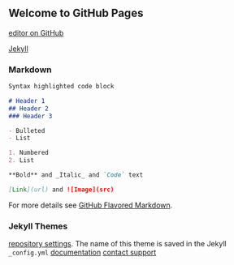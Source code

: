 ## Welcome to GitHub Pages

[editor on GitHub](https://github.com/gretino/gretino.github.io/edit/main/README.md)

[Jekyll](https://jekyllrb.com/)

### Markdown

```markdown
Syntax highlighted code block

# Header 1
## Header 2
### Header 3

- Bulleted
- List

1. Numbered
2. List

**Bold** and _Italic_ and `Code` text

[Link](url) and ![Image](src)
```

For more details see [GitHub Flavored Markdown](https://guides.github.com/features/mastering-markdown/).

### Jekyll Themes
[repository settings](https://github.com/gretino/gretino.github.io/settings/pages). The name of this theme is saved in the Jekyll `_config.yml`
[documentation](https://docs.github.com/categories/github-pages-basics/)
[contact support](https://support.github.com/contact)
